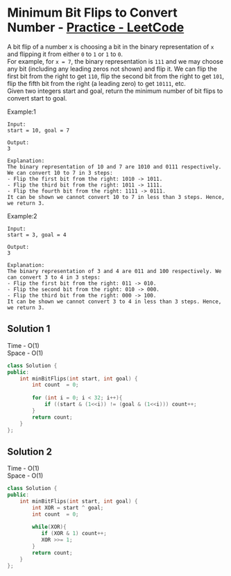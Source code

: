 # Minimum Bit Flips to Convert Number - [Practice - LeetCode](https://leetcode.com/problems/minimum-bit-flips-to-convert-number/)

A bit flip of a number x is choosing a bit in the binary representation of `x` and flipping it from either `0` to `1` or `1` to `0`.
<br>
For example, for `x = 7`, the binary representation is `111` and we may choose any bit (including any leading zeros not shown) and flip it. We can flip the first bit from the right to get `110`, flip the second bit from the right to get `101`, flip the fifth bit from the right (a leading zero) to get `10111`, etc.
<br>
Given two integers start and goal, return the minimum number of bit flips to convert start to goal.


Example:1
```
Input: 
start = 10, goal = 7

Output: 
3

Explanation: 
The binary representation of 10 and 7 are 1010 and 0111 respectively. We can convert 10 to 7 in 3 steps:
- Flip the first bit from the right: 1010 -> 1011.
- Flip the third bit from the right: 1011 -> 1111.
- Flip the fourth bit from the right: 1111 -> 0111.
It can be shown we cannot convert 10 to 7 in less than 3 steps. Hence, we return 3.
```
Example:2
```
Input: 
start = 3, goal = 4

Output: 
3

Explanation: 
The binary representation of 3 and 4 are 011 and 100 respectively. We can convert 3 to 4 in 3 steps:
- Flip the first bit from the right: 011 -> 010.
- Flip the second bit from the right: 010 -> 000.
- Flip the third bit from the right: 000 -> 100.
It can be shown we cannot convert 3 to 4 in less than 3 steps. Hence, we return 3.
```

## Solution 1  

Time - O(1)<br>
Space - O(1)

```cpp
class Solution {
public:
    int minBitFlips(int start, int goal) {
        int count  = 0;
        
        for (int i = 0; i < 32; i++){
            if ((start & (1<<i)) != (goal & (1<<i))) count++;
        }
        return count;
    }
};
```

## Solution 2 

Time - O(1)<br>
Space - O(1)

```cpp
class Solution {
public:
    int minBitFlips(int start, int goal) {
        int XOR = start ^ goal;
        int count  = 0;
        
        while(XOR){
           if (XOR & 1) count++;
           XOR >>= 1;
        }
        return count;
    }
};
```